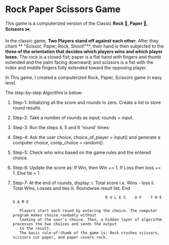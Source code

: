 # Rock Paper Scissors Game


This game is a computerized version of the
Classic **Rock 🥌, Paper 🧻, Scissors ✂️**.

In the classic game, **Two Players stand off against each other.** After they chant ** "Scissor, Paper, Rock, Shoot!"**, their hand is then subjected to the **three of the orientation that decides which players wins and which player loses.**
The rock is a closed fist; paper is a flat hand with fingers and thumb extended and the palm facing downward; and scissors is a fist with the index and middle fingers fully extended toward the opposing player.

In This game, I created a computerized Rock, Paper, Scissors game in easy level.

The step-by-step Algorithm is below:

1. Step-1: Initializing all the score and rounds to zero.     Create a list to store round results.
2. Step-2: Take a number of rounds as input; rounds = input.
3. Step-3: Run the steps 4, 5 and 6 'round' times:
4. Step-4: Ask the user choice, choice_of_player = input() and generate a computer choice, comp_choice = random().
5. Step-5: Check who wins based on the game rules and the entered choice.
6. Step-6: Update the score as: If Win, then Win += 1. If Loss then loss += 1. Else tie = 1
7. Step-7: At the end of rounds, display:
        i. Total score i.e. Wins - loss
        ii. Total Wins, Losses and ties
        iii. Roundwise result list.
End

                                                R U L E S    O F    T H E    G A M E
                                                
          Players start each round by entering the choice. The computer program makes choice randomly without
          looking at the user's choice. Then, a hidden layer of algorithm processes the two choices and sends the output
          to the result.
          The basic rule-of-thumb of the game is: Rock crushes scissors, scissors cut paper, and paper covers rock.
